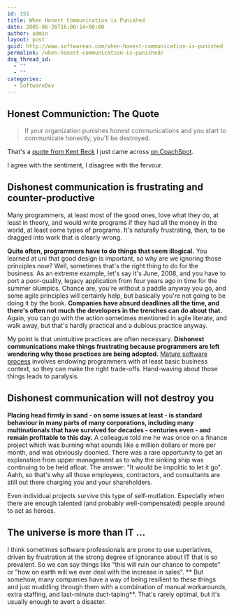 ```yaml
---
id: 151
title: When Honest Communication is Punished
date: 2005-06-26T16:00:14+00:00
author: admin
layout: post
guid: http://www.softwareas.com/when-honest-communication-is-punished
permalink: /when-honest-communication-is-punished/
dsq_thread_id:
  - ""
  - ""
categories:
  - SoftwareDev
---
```

<h2>Honest Communiction: The Quote</h2>

> If your organization punishes honest communications and you start to communicate honestly, you'll be destroyed.

That's a [quote from Kent Beck](http://www-128.ibm.com/developerworks/java/library/j-beck/) I just came across [on CoachSpot](http://www-128.ibm.com/developerworks/java/library/j-beck/).

I agree with the sentiment, I disagree with the fervour.

<h2>Dishonest communication is frustrating and counter-productive</h2>

Many programmers, at least most of the good ones, love what they do, at least in theory, and would write programs if they had all the money in the world, at least some types of programs. It's naturally frustrating, then, to be dragged into work that is clearly wrong.

**Quite often, programmers have to do things that seem illogical.** You learned at uni that good design is important, so why are we ignoring those principles now? Well, sometimes that's the right thing to do for the business. As an extreme example, let's say it's June, 2008, and you have to port a poor-quality, legacy application from four years ago in time for the summer olumpics. Chance are, you're without a paddle anyway you go, and some agile principles will certainly help, but basically you're not going to be doing it by the book. **Companies have absurd deadlines all the time, and there's often not much the developers in the trenches can do about that.** Again, you can go with the action sometimes mentioned in agile literate, and walk away, but that's hardly practical and a dubious practice anyway.

My point is that unintuitive practices are often necessary. **Dishonest communications make things frustrating because programmers are left wondering why those practices are being adopted.** [Mature software process](http://www.softwareas.com/software-architecture-business-strategy) involves endowing programmers with at least basic business context, so they can make the right trade-offs. Hand-waving about those things leads to paralysis.

<h2>Dishonest communication will not destroy you</h2>

**Placing head firmly in sand - on some issues at least - is standard behaviour in many parts of many corporations, including many multinationals that have survived for decades - centuries even - and remain profitable to this day.** A colleague told me he was once on a finance project which was burning what sounds like a million dollars or more per month, and was obviously doomed. There was a rare opportunity to get an explanation from upper management as to why the sinking ship was continuing to be held afloat. The answer: "It would be impolitic to let it go". Aahh, so that's why all those employees, contractors, and consultants are still out there charging you and your shareholders.

Even individual projects survive this type of self-mutlation. Especially when
there are enough talented (and probably well-compensated) people around to act
as heroes.

<h2>The universe is more than IT ...</h2>

I think sometimes software professionals are prone to use superlatives, driven by frustration at the strong degree of ignorance about IT that is so prevalent. So we can say things like "this will ruin our chance to compete" or "how on earth will we ever deal with the increase in sales". ** But somehow, many companies have a way of being resilient to these things and just muddling through them with a combination of manual workarounds, extra staffing, and last-minute duct-taping**. That's rarely optimal, but it's usually enough to avert a disaster.